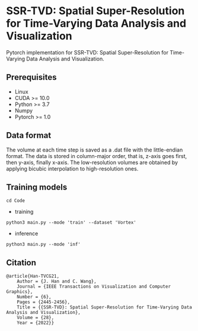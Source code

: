 # SSR-TVD: Spatial Super-Resolution for Time-Varying Data Analysis and Visualization
Pytorch implementation for SSR-TVD: Spatial Super-Resolution for Time-Varying Data Analysis and Visualization.

## Prerequisites
- Linux
- CUDA >= 10.0
- Python >= 3.7
- Numpy
- Pytorch >= 1.0

## Data format

The volume at each time step is saved as a .dat file with the little-endian format. The data is stored in column-major order, that is, z-axis goes first, then y-axis, finally x-axis. The low-resolution volumes are obtained by applying bicubic interpolation to high-resolution ones.

## Training models
```
cd Code 
```

- training
```
python3 main.py --mode 'train' --dataset 'Vortex'
```

- inference
```
python3 main.py --mode 'inf'
```

## Citation 
```
@article{Han-TVCG21,
	Author = {J. Han and C. Wang},
	Journal = {IEEE Transactions on Visualization and Computer Graphics},
	Number = {6},
	Pages = {2445-2456},
	Title = {{SSR-TVD}: Spatial Super-Resolution for Time-Varying Data Analysis and Visualization},
	Volume = {28},
	Year = {2022}}

```
